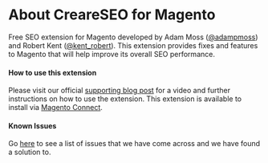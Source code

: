 # About CreareSEO for Magento

Free SEO extension for Magento developed by Adam Moss ([@adampmoss](https://twitter.com/adampmoss)) and Robert Kent ([@kent_robert](https://twitter.com/kent_robert)). This extension provides fixes and features to Magento that will help improve its overall SEO performance.

#### How to use this extension

Please visit our official [supporting blog post](http://www.creare.co.uk/creare-seo-magento-extension) for a video and further instructions on how to use the extension. This extension is available to install via [Magento Connect](http://www.magentocommerce.com/magento-connect/creare-seo.html).


#### Known Issues

Go [here](http://creareseo.custservhq.com/articles/frequently-asked-questions) to see a list of issues that we have come across and we have found a solution to.